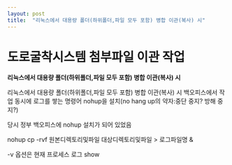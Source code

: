 ```yaml
---
layout: post
title:  "리눅스에서 대용량 폴더(하위폴더,파일 모두 포함) 병합 이관(복사) 시"
---
```


# 도로굴착시스템 첨부파일 이관 작업

**리눅스에서 대용량 폴더(하위폴더,파일 모두 포함) 병합 이관(복사) 시**

리눅스에서 대용량 폴더(하위폴더,파일 모두 포함) 병합 이관(복사) 시 백오피스에서 작업 동시에 로그를 쌓는 명령어
nohup을 설치(no hang up의 약자:중단 중지? 방해 중지?) 

당시 정부 백오피스에 nohup 설치가 되어 있었음

nohup cp -rvf 원본디렉토리및파일 대상디렉토리및파일 > 로그파일명 & 

-v 옵션은 현재 프로세스 로그 show

